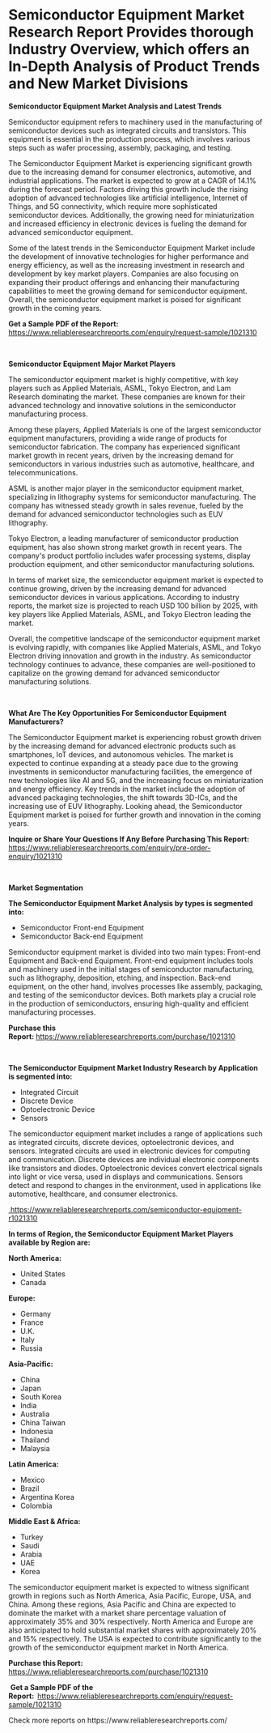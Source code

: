 <p><h1>Semiconductor Equipment Market Research Report Provides thorough Industry Overview, which offers an In-Depth Analysis of Product Trends and New Market Divisions</h1></p><p><strong>Semiconductor Equipment Market Analysis and Latest Trends</strong></p>
<p><p>Semiconductor equipment refers to machinery used in the manufacturing of semiconductor devices such as integrated circuits and transistors. This equipment is essential in the production process, which involves various steps such as wafer processing, assembly, packaging, and testing.</p><p>The Semiconductor Equipment Market is experiencing significant growth due to the increasing demand for consumer electronics, automotive, and industrial applications. The market is expected to grow at a CAGR of 14.1% during the forecast period. Factors driving this growth include the rising adoption of advanced technologies like artificial intelligence, Internet of Things, and 5G connectivity, which require more sophisticated semiconductor devices. Additionally, the growing need for miniaturization and increased efficiency in electronic devices is fueling the demand for advanced semiconductor equipment.</p><p>Some of the latest trends in the Semiconductor Equipment Market include the development of innovative technologies for higher performance and energy efficiency, as well as the increasing investment in research and development by key market players. Companies are also focusing on expanding their product offerings and enhancing their manufacturing capabilities to meet the growing demand for semiconductor equipment. Overall, the semiconductor equipment market is poised for significant growth in the coming years.</p></p>
<p><strong>Get a Sample PDF of the Report:&nbsp;</strong> <a href="https://www.reliableresearchreports.com/enquiry/request-sample/1021310">https://www.reliableresearchreports.com/enquiry/request-sample/1021310</a></p>
<p>&nbsp;</p>
<p><strong>Semiconductor Equipment Major Market Players</strong></p>
<p><p>The semiconductor equipment market is highly competitive, with key players such as Applied Materials, ASML, Tokyo Electron, and Lam Research dominating the market. These companies are known for their advanced technology and innovative solutions in the semiconductor manufacturing process.</p><p>Among these players, Applied Materials is one of the largest semiconductor equipment manufacturers, providing a wide range of products for semiconductor fabrication. The company has experienced significant market growth in recent years, driven by the increasing demand for semiconductors in various industries such as automotive, healthcare, and telecommunications.</p><p>ASML is another major player in the semiconductor equipment market, specializing in lithography systems for semiconductor manufacturing. The company has witnessed steady growth in sales revenue, fueled by the demand for advanced semiconductor technologies such as EUV lithography.</p><p>Tokyo Electron, a leading manufacturer of semiconductor production equipment, has also shown strong market growth in recent years. The company's product portfolio includes wafer processing systems, display production equipment, and other semiconductor manufacturing solutions.</p><p>In terms of market size, the semiconductor equipment market is expected to continue growing, driven by the increasing demand for advanced semiconductor devices in various applications. According to industry reports, the market size is projected to reach USD 100 billion by 2025, with key players like Applied Materials, ASML, and Tokyo Electron leading the market.</p><p>Overall, the competitive landscape of the semiconductor equipment market is evolving rapidly, with companies like Applied Materials, ASML, and Tokyo Electron driving innovation and growth in the industry. As semiconductor technology continues to advance, these companies are well-positioned to capitalize on the growing demand for advanced semiconductor manufacturing solutions.</p></p>
<p>&nbsp;</p>
<p><strong>What Are The Key Opportunities For Semiconductor Equipment Manufacturers?</strong></p>
<p><p>The Semiconductor Equipment market is experiencing robust growth driven by the increasing demand for advanced electronic products such as smartphones, IoT devices, and autonomous vehicles. The market is expected to continue expanding at a steady pace due to the growing investments in semiconductor manufacturing facilities, the emergence of new technologies like AI and 5G, and the increasing focus on miniaturization and energy efficiency. Key trends in the market include the adoption of advanced packaging technologies, the shift towards 3D-ICs, and the increasing use of EUV lithography. Looking ahead, the Semiconductor Equipment market is poised for further growth and innovation in the coming years.</p></p>
<p><strong>Inquire or Share Your Questions If Any Before Purchasing This Report:</strong> <a href="https://www.reliableresearchreports.com/enquiry/pre-order-enquiry/1021310">https://www.reliableresearchreports.com/enquiry/pre-order-enquiry/1021310</a></p>
<p>&nbsp;</p>
<p><strong>Market Segmentation</strong></p>
<p><strong>The Semiconductor Equipment Market Analysis by types is segmented into:</strong></p>
<p><ul><li>Semiconductor Front-end Equipment</li><li>Semiconductor Back-end Equipment</li></ul></p>
<p><p>Semiconductor equipment market is divided into two main types: Front-end Equipment and Back-end Equipment. Front-end equipment includes tools and machinery used in the initial stages of semiconductor manufacturing, such as lithography, deposition, etching, and inspection. Back-end equipment, on the other hand, involves processes like assembly, packaging, and testing of the semiconductor devices. Both markets play a crucial role in the production of semiconductors, ensuring high-quality and efficient manufacturing processes.</p></p>
<p><strong>Purchase this Report:&nbsp;</strong><a href="https://www.reliableresearchreports.com/purchase/1021310">https://www.reliableresearchreports.com/purchase/1021310</a></p>
<p>&nbsp;</p>
<p><strong>The Semiconductor Equipment Market Industry Research by Application is segmented into:</strong></p>
<p><ul><li>Integrated Circuit</li><li>Discrete Device</li><li>Optoelectronic Device</li><li>Sensors</li></ul></p>
<p><p>The semiconductor equipment market includes a range of applications such as integrated circuits, discrete devices, optoelectronic devices, and sensors. Integrated circuits are used in electronic devices for computing and communication. Discrete devices are individual electronic components like transistors and diodes. Optoelectronic devices convert electrical signals into light or vice versa, used in displays and communications. Sensors detect and respond to changes in the environment, used in applications like automotive, healthcare, and consumer electronics.</p></p>
<p><a href="https://www.reliableresearchreports.com/semiconductor-equipment-r1021310">&nbsp;https://www.reliableresearchreports.com/semiconductor-equipment-r1021310</a></p>
<p><strong>In terms of Region, the Semiconductor Equipment Market Players available by Region are:</strong></p>
<p>
    <p> <strong> North America: </strong>
        <ul>
            <li>United States</li>
            <li>Canada</li>
        </ul>
        </p> 
    <p> <strong> Europe: </strong>
        <ul>
            <li>Germany</li>
            <li>France</li>
            <li>U.K.</li>
            <li>Italy</li>
            <li>Russia</li>
        </ul>
        </p> 
    <p> <strong> Asia-Pacific: </strong>
        <ul>
            <li>China</li>
            <li>Japan</li>
            <li>South Korea</li>
            <li>India</li>
            <li>Australia</li>
            <li>China Taiwan</li>
            <li>Indonesia</li>
            <li>Thailand</li>
            <li>Malaysia</li>
        </ul>
        </p> 
    <p> <strong> Latin America: </strong>
        <ul>
            <li>Mexico</li>
            <li>Brazil</li>
            <li>Argentina Korea</li>
            <li>Colombia</li>
        </ul>
        </p> 
    <p> <strong> Middle East & Africa: </strong>
        <ul>
            <li>Turkey</li>
            <li>Saudi</li>
            <li>Arabia</li>
            <li>UAE</li>
            <li>Korea</li>
        </ul>
    </p>
    </p>
<p><p>The semiconductor equipment market is expected to witness significant growth in regions such as North America, Asia Pacific, Europe, USA, and China. Among these regions, Asia Pacific and China are expected to dominate the market with a market share percentage valuation of approximately 35% and 30% respectively. North America and Europe are also anticipated to hold substantial market shares with approximately 20% and 15% respectively. The USA is expected to contribute significantly to the growth of the semiconductor equipment market in North America.</p></p>
<p><strong>Purchase this Report: </strong><a href="https://www.reliableresearchreports.com/purchase/1021310">https://www.reliableresearchreports.com/purchase/1021310</a></p>
<p>&nbsp;<strong>Get a Sample PDF of the Report:&nbsp;&nbsp;</strong><a href="https://www.reliableresearchreports.com/enquiry/request-sample/1021310">https://www.reliableresearchreports.com/enquiry/request-sample/1021310</a></p>
<p><strong></strong></p>
<p>Check more reports on https://www.reliableresearchreports.com/</p>